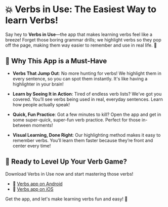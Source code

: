 # 💥 Verbs in Use: The Easiest Way to learn Verbs!

Say hey to **Verbs in Use**—the app that makes learning verbs feel like a breeze! Forget those boring grammar drills; we highlight verbs so they pop off the page, making them way easier to remember and use in real life. 🙌

## 🌟 Why This App is a Must-Have

- **Verbs That Jump Out**: No more hunting for verbs! We highlight them in every sentence, so you can spot them instantly. It's like having a highlighter in your brain!

- **Learn by Seeing It in Action**: Tired of endless verb lists? We’ve got you covered. You’ll see verbs being used in real, everyday sentences. Learn how people actually speak!

- **Quick, Fun Practice**: Got a few minutes to kill? Open the app and get in some super-quick, super-fun verb practice. Perfect for those in-between moments!

- **Visual Learning, Done Right**: Our highlighting method makes it easy to remember verbs. You’ll learn them faster because they’re front and center every time!

## 🚀 Ready to Level Up Your Verb Game?

Download Verbs in Use now and start mastering those verbs!

- 📲 [Verbs app on Android](https://play.google.com/store/apps/details?id=app.verbsinuse.android)  
- 🍏 [Verbs app on iOS](https://apps.apple.com/us/app/verbs-in-use-learning-verbs/id6517354480)

Get the app, and let's make learning verbs fun and easy! 🎉
